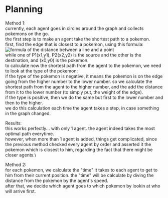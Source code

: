 # Planning
Method 1:\
currently, each agent goes in circles around the graph and collects pokemons on the go.\
the first step is to make an agent take the shortest path to a pokemon.\
first, find the edge that is closest to a pokemon, using this formula:\
![formula of the distance between a line and a point](https://wikimedia.org/api/rest_v1/media/math/render/svg/aad3f60fa75c4e1dcbe3c1d3a3792803b6e78bf6)\
while one of P1(x1,y1), P2(x2,y2) is the source and the other is the destination, and (x0,y0) is the pokemon.\
to calculate now the shortest path from the agent to the pokemon, we need to look at the type of the pokemon:\
if the type of the pokemon is negative, it means the pokemon is on the edge going from the higher number to the lower number. so we calculate the shortest path from the agent to the higher number, and the add the distance from it to the lower number (to simply put, the weight of the edge).\
if the type is positive, then we do the same but first to the lower number and then to the higher.\
we do this calculation each time the agent takes a step, in case something in the graph changed.

Results:\
this works perfectly... with only 1 agent. the agent indeed takes the most optimal path everytime.\
however, when more than 1 agent is added, things get complicated, since the previous method checked every agent by order and asserted it the pokemon which is closest to him, regarding the fact that there might be closer agents.\

Method 2:\
for each pokemon, we calculate the "time" it takes to each agent to get to him from their current position. the "time" will be calculate by diving the distance from the pokemon by the agent's speed.\
after that, we decide which agent goes to which pokemon by lookin at who will arrive first.
